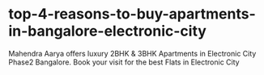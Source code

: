 # top-4-reasons-to-buy-apartments-in-bangalore-electronic-city
Mahendra Aarya offers luxury 2BHK &amp; 3BHK Apartments in Electronic City Phase2 Bangalore. Book your visit for the best Flats in Electronic City
